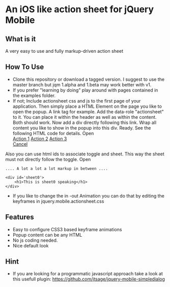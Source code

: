 An iOS like action sheet for jQuery Mobile
==========================================

What is it
----------
A very easy to use and fully markup-driven action sheet

How To Use
----------
* Clone this repository or download a tagged version. I suggest to use the
master branch but jqm 1.alpha and 1.beta may work better with v1.
* If you prefer "learning by doing" play around with pages contained in the
examples folder.
* If not;
Include actionsheet css and js to the first page of your application. 
Then simply place a HTML Element on the page you like to open the popup.
A link tag for example. Add the data-role "actionsheet" to it. You can place it within
the header as well as within the content. Both should work.
Now add a div directly following this link. Wrap all content you like to show in the popup
into this div. Ready. See the following HTML code for details.
    <a data-icon="plus" data-role="actionsheet">Open</a>
    <div>
      <a data-role="button" href="#">Action 1</a>
      <a data-role="button" href="#">Action 2</a>
      <a data-role="button" href="#">Action 3</a>
      <br/>
      <!-- This close button is optional. The widget also closes if you click or touch outside of the popup -->
      <a data-role="button" data-rel="close" href="#">Cancel</a>
    </div>
Also you can use html ids to associate toggle and sheet. This way the sheet must not directly follow the toggle.
    <a data-role="actionsheet" data-sheet='sheet0'>Open</a>

    .... A lot a lot a lot markup in between ....

    <div id='sheet0'>
        <h1>This is sheet0 speaking</h1>
    </div>
* If you like to change the in -out Animation you can do that by editing the keyframes in jquery.mobile.actionsheet.css


Features
--------
* Easy to configure CSS3 based keyframe animations
* Popup content can be any HTML
* No js coding needed.
* Nice default look

Hint
----
* If you are looking for a programmatic javascript approach take a look at this
usefull plugin: https://github.com/jtsage/jquery-mobile-simpledialog

